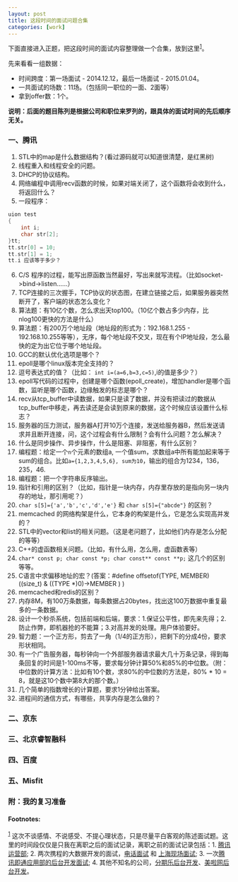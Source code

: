 ```yaml
---
layout: post
title: 这段时间的面试问题合集
categories: [work]
---
```


下面直接进入正题，把这段时间的面试内容整理做一个合集，放到这里<sup><a href="#fn:1" name="fnref:1">1</a></sup>。

先来看看一组数据：

* 时间跨度：第一场面试 - 2014.12.12，最后一场面试 - 2015.01.04。
* 一共面试的场数：11场。（包括同一职位的一面、2面等）
* 拿到offer数：1个。

**说明：后面的题目陈列是根据公司和职位来罗列的，跟具体的面试时间的先后顺序无关。**

### 一、腾讯 ###

1. STL中的map是什么数据结构？(看过源码就可以知道很清楚，是红黑树)
2. 线程重入和线程安全的问题。
3. DHCP的协议结构。
4. 网络编程中调用recv函数的时候，如果对端关闭了，这个函数将会收到什么，将返回什么？
5. 一段程序：
```c
uion test
{
	int i;
	char str[2];
}tt;
tt.str[0] = 10;
tt.str[1] = 1;
tt.i 应该等于多少？
```

6. C/S 程序的过程，能写出原函数当然最好，写出来就写流程。（比如socket->bind->listen......）
7. TCP连接的三次握手，TCP协议的状态图，在建立链接之后，如果服务器突然断开了，客户端的状态怎么变化？
8. 算法题：有10亿个数，怎么求出天top100。（10亿个数占多少内存，比nlog100更快的方法是什么）
9. 算法题：有200万个地址段（地址段的形式为：192.168.1.255 - 192.168.10.255等等），无序，每个地址段不交叉，现在有个IP地址段，怎么最快的定为出它位于哪个地址段。
10. GCC的默认优化选项是哪个？
11. epoll是哪个linux版本完全支持的？
12. 逗号表达式的值？（比如： `int i=(a=6,b=3,c=5)`,i的值是多少？）
13. epoll写代码的过程中，创建是哪个函数(epoll_create)，增加handler是哪个函数，监听是哪个函数，边缘触发的标志是哪个？
14. recv从tcp_buffer中读数据，如果只是读了数据，并没有把读过的数据从tcp_buffer中移走，再去读还是会读到原来的数据，这个时候应该设置什么标志？
15. 服务器的压力测试，服务器A打开10万个连接，发送给服务器B，然后发送请求并且断开连接，问，这个过程会有什么限制？会有什么问题？怎么解决？
16. 什么是同步操作、异步操作，什么是阻塞、非阻塞，有什么区别？
17. 编程题：给定一个`n`个元素的数组a, 一个值sum，求数组a中所有能加起来等于sum的组合。比如`a={1,2,3,4,5,6}, sum为10`，输出的组合为1234，136，235，46.
18. 编程题：把一个字符串反序输出。
19. 指针和引用的区别？（比如，指针是一块内存，内存里存放的是指向另一块内存的地址，那引用呢？）
20. `char s[5]={'a','b','c','d','e'}` 和 `char s[5]={"abcde"}` 的区别？
21. memcached 的网络构架是什么，它本身的构架是什么，它是怎么实现高并发的？
22. STL中的vector和list的相关问题。（这是老问题了，比如他们内存是怎么分配的等等）
23. C++的虚函数相关问题。（比如，有什么用，怎么用，虚函数表等）
24. `char* const p; char const *p; char const** const **p;` 这几个的区别等等。
25. C语言中求偏移地址的宏？(答案：#define offsetof(TYPE, MEMBER) ((size_t) & ((TYPE *)0)->MEMBER ) )
26. memcached和redis的区别？
27. 内存8M，有100万条数据，每条数据占20bytes，找出这100万数据中重复最多的一条数据。
28. 设计一个秒杀系统，包括前端和后端，要求：1.保证公平性，即先来先得；2.防止作弊，即机器抢的不能算；3.对高并发的处理。用户体验要好。
29. 智力题：一个正方形，剪去了一角（1/4的正方形），把剩下的分成4份，要求形状相同。
30. 有一个广告服务器，每秒钟向一个外部服务器请求最大几十万条记录，得到每条回复的时间是1-100ms不等，要求每分钟计算50%和85%的中位数。（附：中位数的计算方法：比如有10个数，求80%的中位数的方法是，80% * 10 = 8，就是这10个数中第8大的那个数。）
31. 几个简单的指数增长的计算题，要求1分钟给出答案。
32. 进程间的通信方式，有哪些，共享内存是怎么做的？


### 二、京东 ###



### 三、北京睿智融科 ###


### 四、百度 ###


### 五、Misfit ###


### 附：我的复习准备 ###



#### Footnotes: ####
<sup><a href="#fnref:1" name="fn:1">1</a></sup>  这次不谈感情、不说感受、不提心理状态，只是尽量平白客观的陈述面试题。这里的时间段仅仅是只我在离职之后的面试记录，离职之前的面试记录包括：1. [腾讯运营部][1]; 2. 两次携程的大数据开发的面试，[电话面试][2] 和 [上海现场面试][3]; 3. 一次[腾讯即通应用部的后台开发面试][4]; 4. 其他不知名的公司，[分期乐后台开发][5]、[美啦网后台开发][6]。


[1]: http://mood.karottc.com/2014/09/18/1-summary-interview/
[2]: http://mood.karottc.com/2014/10/14/ctrips-telephone-interviews/
[3]: http://mood.karottc.com/2014/10/23/ctrips-interviews-shanghai/
[4]: http://mood.karottc.com/2014/10/28/tencent-background-development/
[5]: http://mood.karottc.com/2014/10/29/fenqile-interviews/
[6]: http://mood.karottc.com/2014/11/06/1-meila-interview/


